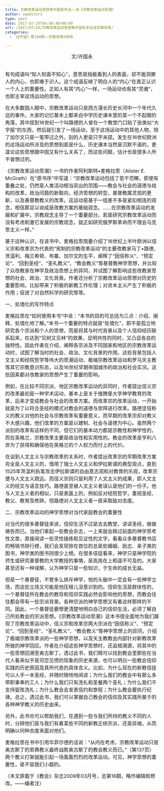 ```yaml
---
title: 宗教改革运动思想离中国有多远——读《宗教改革运动思潮》
author: sweditor3
type: post
date: 2017-07-26T04:40:48+00:00
url: /2017/07/26/宗教改革运动思想离中国有多远读宗教改革/
categories:
  - 《@守望》第104期——宗教改革500年

---
```

<p style="text-align: center;">
  <span style="font-size: 12pt;">文/许国永</span>
</p>

<span style="font-size: 12pt;"><br /> 有句成语叫“知人知面不知心”，意思是指能看到人的表面，却不能洞察人的内心，也即难于识人。这个成语反映了明白人的“内心”在真正认识一个人上的重要性。正如人有其“内心”一样，一场运动也有其“灵魂”，也即主宰这场运动的思想。</span>

<span style="font-size: 12pt;">在大多数国人眼中，宗教改革运动只是西方漫长历史长河中一个年代久远的事件。大家的记忆基本上都来自中学历史课本里的某一个不起眼的角落，其中提到16世纪一个叫路德的人曾在一个教堂门口贴了张类似“大字报”的东西，然后就引发了一场运动，至于这场运动中的其他人物，除了加尔文只是一笔带过之外，别的人更是只字未提。发生在16世纪欧洲的这场运动所涉及的思想到底是什么，历史课本当然是沉默不语的，更遑论这些思想跟中国又有什么关系了，而这些问题，估计也是很多人所不曾想过的。</span>

<span style="font-size: 12pt;">《宗教改革运动思潮》一书的作者阿利斯特•麦格拉思（Alister E. McGrath）在“原书序”中写道：“宗教改革运动包括了若干范畴，即使有重叠之处，仍然是人类活动相当突出的范围——教会与社会的道德与结构的改革，政治问题的新取向，经济思想的转型，基督教属灵观的更新，以及基督教教义的改革。这运动是基于一组差不多是紧扣相连的观念，相信那足以说成是改教方案的基础观念。……在宗教改革运动的发展和扩展中，宗教观念主导了一个重要部分。若是研究宗教改革运动而没有考虑刺激它发展的宗教观念，就正如研究俄罗斯革命而不理会马克思主义一样。”</span>

<span style="font-size: 12pt;">基于这种认识，在该书中，麦格拉思简要介绍了16世纪上半叶欧洲以信义宗和改革宗为代表的“宪制的宗教改革运动”的主要改教家马丁•路德、茨温利、梅兰希顿、布塞、加尔文的生平，阐释了“因信称义”、“预定论”、“回到圣经”、“圣礼教义”、“教会教义”等基督教神学思想，并比较了众改教家在神学及政治思想上的异同，并试图了解影响这些改教家思想的社会、政治、文化背景。作者还分析了宗教改革运动思想对历史的重要影响，比如带来了积极的新教工作伦理；对资本主义产生了积极的作用；促进了对自然科学的研究等等。</span>

<span style="font-size: 12pt;">一、处境化的写作特点</span>

<span style="font-size: 12pt;">麦格拉思在“如何使用本书”中说：“本书的目的可总括为三点：介绍、阐释、处境化地了解。”本书一个重要的特点就是“处境化”，即不是孤立地研究各个宗派和个人的思想，而是将其与时代背景以及个人信仰经历联系起来，在达到“见树又见林”的效果，显明共性的同时，又凸显各自的独特性。因此作者在介绍、阐释各宗派及不同国家和地区的宗教改革运动时，试图了解当时的社会、政治、文化背景的作用。这些背景包括人文主义和经院哲学等伟大的思潮运动、极端宗教改革运动和罗马天主教等其它宗教意识形态，以及16世纪早期帝国城市的政治和社会实况。这些因素都对改教家的思想产生了重要的影响。</span>

<span style="font-size: 12pt;">例如，在比较不同宗派、地区宗教改革运动的异同时，作者提出信义宗的改革最初是一种学术运动，基本上是关于维腾堡大学神学教育的改革，后来才变成教会与社会的改革方案。而改革宗的改革运动，一开始就是为了以符合圣经的模式对教会的道德与崇拜进行改革。路德坚信称义的教义对他的社会与宗教改革有重要意义，而早期的改革宗却对教义不大感兴趣，他们改革的方案是以建制、社会与道德为中心。虽然两个派别的改革有这样的不同，但它们的基本动力都是宗教性和神学性的，而在英格兰，宗教改革主要是政治性和实用性的。教会的改革是亨利八世为了获得和确保他在英格兰的个人权力而付上的代价。</span>

<span style="font-size: 12pt;">在谈到人文主义与宗教改革的关系时，作者提出改革宗的早期改革方案完全是人文主义的，借用了瑞士人文主义和伊拉斯谟的典型观点，直到1525年茨温利执笔攻击伊拉斯谟的自由意志观和对教育的乐观，改革宗便与人文主义疏远。而信义宗则只是利用了人文主义的成果，即人文主义的经文与语言技巧。路德甚至被人文主义者误认是他们的一份子。他与人文主义者的相似，只是表面上的，例如反对经院哲学，重视圣经、教父、教育及修辞。但路德对人文主义者一直采取敌对态度。</span>

<span style="font-size: 12pt;">二、宗教改革运动的神学思想对当代家庭教会的重要性</span>

<span style="font-size: 12pt;">对当代的很多基督徒来说，信仰生活不过是去去教堂，读读圣经，做做祷告而已。当他们拿起一些教会杂志，一上来就会跳过前面的神学思考性文章，直接阅读一些灵性操练和见证性的文字。看看众多基督教书店的畅销书排行榜，我们会发现排在首位的总是些婚姻、励志、亲子类的图书，神学类的图书则很少上榜。在很多信徒看来，神学只是神学院的师生或研究基督教的大学教授的事情，是高高在上和遥不可及的。大家甚至还有一种误解，认为神学只是一些知识，于生命的成长无益。</span>

<span style="font-size: 12pt;">但是一个基督徒，不管多么排斥神学，他的头脑中一定会有一些神学立场，而这些立场又可能是他压根儿没意识到的。信仰生活是群体性的，一个基督徒所在教会的教导和信仰实践必然会影响他的思想，而教会往往都会带有一些宗派背景。各种宗派的神学思想又有着这样那样的不同。因此，一个基督徒要想更清楚地明白自己的信仰生活，必须了解自己所处教会的宗派思想。《宗教改革运动思潮》这本书很全面地为我们展现了宗教改革运动中，信义宗和改革宗两大宗派在“因信称义”、“预定论”、“回到圣经”、“圣礼教义”、“教会教义”等神学思想上的异同，介绍了极端宗教改革派的一些神学思想，以及天主教教会内部针对新教改革所做的神学回应。作者在介绍这些神学思想时，还追根溯源，将其中的一些思想回溯至奥古斯丁。透过此书，我们既可以找到教会里那些在当代人看来似乎是司空见惯的现象的历史来源，也可以明白一些教会信仰实践的历史原因及其所代表的具体含义。比如，为什么现在的新教信徒可以人手一本圣经，并随时随地地阅读；为什么我们的教会中有那么多带职事奉的工人；为什么我们只有洗礼和圣餐两个圣礼；为什么我们不支持婴孩洗礼；为什么教会会发表信约和章程；为什么教会要执行纪律。总之，透过此书，我们可以掌握自己教会的信仰及其实践所基于的各种神学教义的历史由来。</span>

<span style="font-size: 12pt;">另外，此书也可以帮助我们，在遇到一些与我们所持的教义不同的人时，分辨他们是与我们有着某些不同的新教正统宗派，还是异端，从而明确以何种态度来面对他们。</span>

<span style="font-size: 12pt;">麦格拉思在书中引用华菲尔德的话说：“从内在考虑，宗教改革运动只是奥古斯丁的恩典教义最终战胜奥古斯丁的教会教义而已。”（第137页）两个教义打架就能引起一场轰轰烈烈的改革运动。可见，神学思想的重要性，是不容我们小觑的。</span>

<span style="font-size: 12pt;">（本文原载于《教会》杂志2009年03月号，总第16期，略作编辑和修改。——编者注）</span>